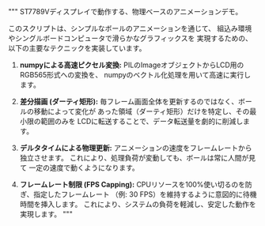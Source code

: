 """
ST7789Vディスプレイで動作する、物理ベースのアニメーションデモ。

このスクリプトは、シンプルなボールのアニメーションを通じて、
組込み環境やシングルボードコンピュータで滑らかなグラフィックスを
実現するための、以下の主要なテクニックを実装しています。

1.  **numpyによる高速ピクセル変換:**
    PILのImageオブジェクトからLCD用のRGB565形式への変換を、
    numpyのベクトル化処理を用いて高速に実行します。

2.  **差分描画 (ダーティ矩形):**
    毎フレーム画面全体を更新するのではなく、ボールの移動によって変化が
    あった領域（ダーティ矩形）だけを特定し、その最小限の範囲のみを
    LCDに転送することで、データ転送量を劇的に削減します。

3.  **デルタタイムによる物理更新:**
    アニメーションの速度をフレームレートから独立させます。
    これにより、処理負荷が変動しても、ボールは常に人間が見て
    一定の速度で動くようになります。

4.  **フレームレート制限 (FPS Capping):**
    CPUリソースを100%使い切るのを防ぎ、指定したフレームレート
    （例: 30 FPS）を維持するように意図的に待機時間を挿入します。
    これにより、システムの負荷を軽減し、安定した動作を実現します。
"""

